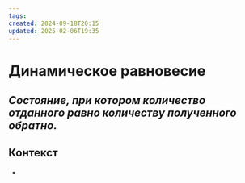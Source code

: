 ```yaml
---
tags: 
created: 2024-09-18T20:15
updated: 2025-02-06T19:35
---
```

# Динамическое равновесие

## ***Состояние, при котором количество отданного равно количеству полученного обратно.***

## Контекст
- 

